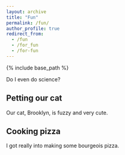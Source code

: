 ```yaml
---
layout: archive
title: "Fun"
permalink: /fun/
author_profile: true
redirect_from:
  - /fun
  - /for_fun
  - /for-fun
---
```


{% include base_path %}

Do I even do science?

Petting our cat
--------
Our cat, Brooklyn, is fuzzy and very cute.

Cooking pizza
--------
I got really into making some bourgeois pizza.


